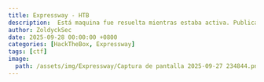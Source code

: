 ```yaml
---
title: Expressway - HTB
description:  Está maquina fue resuelta mientras estaba activa. Publicado tras su retiro oficial según las normas de HackTheBox.
author: ZoldyckSec
date: 2025-09-28 00:00:00 +0800
categories: [HackTheBox, Expressway]
tags: [ctf]
image:
  path: /assets/img/Expressway/Captura de pantalla 2025-09-27 234844.png
---
```

